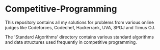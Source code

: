# Competitive-Programming
This repository contains all my solutions for problems from various online judges like Codeforces, Codechef, Hackerrank, UVA, SPOJ and Timus OJ.

The 'Standard Algorithms' directory contains various standard algorithms and data structures used frequently in competitive programming.

